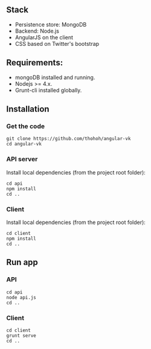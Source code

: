 ## Stack

 * Persistence store: MongoDB
 * Backend: Node.js
 * AngularJS on the client
 * CSS based on Twitter's bootstrap

## Requirements:
* mongoDB installed and running.
* Nodejs >= 4.x.
* Grunt-cli installed globally.

## Installation

### Get the code 

```
git clone https://github.com/thohoh/angular-vk
cd angular-vk
```

### API server
Install local dependencies (from the project root folder):

```
cd api
npm install
cd ..
```

### Client
Install local dependencies (from the project root folder):

```
cd client
npm install
cd ..
```

## Run app

### API
```
cd api
node api.js
cd ..
```

### Client
```
cd client
grunt serve
cd ..
```